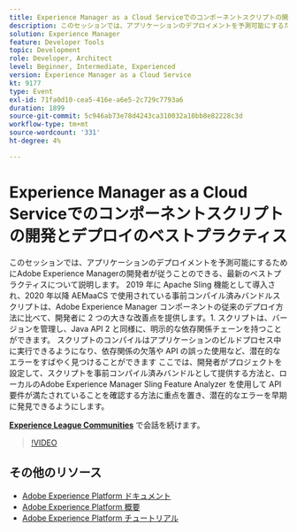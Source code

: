 ```yaml
---
title: Experience Manager as a Cloud Serviceでのコンポーネントスクリプトの開発とデプロイのベストプラクティス
description: このセッションでは、アプリケーションのデプロイメントを予測可能にするためにAdobe Experience Managerの開発者が従うことのできる、最新のベストプラクティスについて説明します。 2019 年に Apache Sling 機能として導入され、2020 年以降 AEMaaCS で使用されている事前コンパイル済みバンドルスクリプトは、Adobe Experience Manager コンポーネントの従来のデプロイ方法と比べて、開発者に 2 つの大きな改善点を提供します – 1. スクリプトは、バージョンを管理し、Java API 2 と同様に、明示的な依存関係チェーンを持つことができます。 スクリプトのコンパイルはアプリケーションのビルドプロセス中に実行できるようになり、依存関係の欠落や API の誤った使用など、潜在的なエラーをすばやく見つけることができます ここでは、開発者がプロジェクトを設定して、スクリプトを事前コンパイル済みバンドルとして提供する方法と、ローカルのAdobe Experience Manager Sling Feature Analyzer を使用して API 要件が満たされていることを確認する方法に重点を置き、潜在的なエラーを早期に発見できるようにします。
solution: Experience Manager
feature: Developer Tools
topic: Development
role: Developer, Architect
level: Beginner, Intermediate, Experienced
version: Experience Manager as a Cloud Service
kt: 9177
type: Event
exl-id: 71fa0d10-cea5-416e-a6e5-2c729c7793a6
duration: 1899
source-git-commit: 5c946ab73e78d4243ca310032a10bb8e82228c3d
workflow-type: tm+mt
source-wordcount: '331'
ht-degree: 4%

---
```


# Experience Manager as a Cloud Serviceでのコンポーネントスクリプトの開発とデプロイのベストプラクティス

このセッションでは、アプリケーションのデプロイメントを予測可能にするためにAdobe Experience Managerの開発者が従うことのできる、最新のベストプラクティスについて説明します。 2019 年に Apache Sling 機能として導入され、2020 年以降 AEMaaCS で使用されている事前コンパイル済みバンドルスクリプトは、Adobe Experience Manager コンポーネントの従来のデプロイ方法に比べて、開発者に 2 つの大きな改善点を提供します。1. スクリプトは、バージョンを管理し、Java API 2 と同様に、明示的な依存関係チェーンを持つことができます。 スクリプトのコンパイルはアプリケーションのビルドプロセス中に実行できるようになり、依存関係の欠落や API の誤った使用など、潜在的なエラーをすばやく見つけることができます ここでは、開発者がプロジェクトを設定して、スクリプトを事前コンパイル済みバンドルとして提供する方法と、ローカルのAdobe Experience Manager Sling Feature Analyzer を使用して API 要件が満たされていることを確認する方法に重点を置き、潜在的なエラーを早期に発見できるようにします。

**[Experience League Communities](https://adobe.ly/3zJrS0f)** で会話を続けます。

>[!VIDEO](https://video.tv.adobe.com/v/337851/?quality=12&learn=on&hidetitle=true)

## その他のリソース

- [Adobe Experience Platform ドキュメント ](https://experienceleague.adobe.com/docs/experience-platform.html?lang=ja)
- [Adobe Experience Platform 概要](https://experienceleague.adobe.com/docs/experience-platform/landing/home.html?lang=ja)
- [Adobe Experience Platform チュートリアル](https://experienceleague.adobe.com/docs/platform-learn/tutorials/overview.html?lang=ja)
